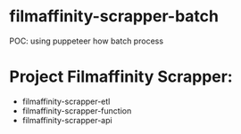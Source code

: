 # filmaffinity-scrapper-batch

POC: using puppeteer how batch process

# Project Filmaffinity Scrapper:

- filmaffinity-scrapper-etl
- filmaffinity-scrapper-function
- filmaffinity-scrapper-api
